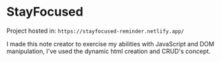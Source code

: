 # StayFocused

Project hosted in: `https://stayfocused-reminder.netlify.app/`

I made this note creator to exercise my abilities with JavaScript and DOM manipulation, I've used the dynamic html creation and CRUD's concept.

